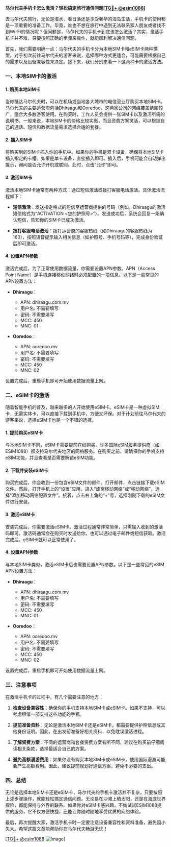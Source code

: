 **马尔代夫手机卡怎么激活？轻松搞定旅行通信问题[[TG💪+ @esim1088](https://t.me/s/esim1088)]**

去马尔代夫旅行，无论是潜水、看日落还是享受奢华的海岛生活，手机卡的使用都是一项重要的准备工作。毕竟，谁也不想在旅行中遇到无法联系家人朋友或者找不到Wi-Fi的情况呢？但问题是，马尔代夫的手机卡到底该怎么激活？其实，激活手机卡并不难，只要按照正确的步骤来操作，就能顺利解决通信问题。

首先，我们需要明确一点：马尔代夫的手机卡分为本地SIM卡和eSIM卡两种类型。对于初次前往马尔代夫的游客来说，选择哪种方式更适合，可能需要根据自己的需求以及设备兼容性来决定。接下来，我们分别来看一下这两种卡的激活方法。

### 一、本地SIM卡的激活

#### 1. 购买本地SIM卡
当你抵达马尔代夫时，可以在机场或当地各大城市的电信营业厅购买本地SIM卡。马尔代夫的主要运营商包括Dhiraagu和Ooredoo，这两家公司的网络覆盖范围较广，适合大多数游客使用。在购买时，工作人员会提供一张SIM卡以及激活所需的说明书。一般来说，本地SIM卡的价格比较实惠，而且资费方案灵活，可以根据自己的通话、短信和数据流量需求选择合适的套餐。

#### 2. 插入SIM卡
将购买到的SIM卡插入你的手机中。如果你的手机是双卡设备，确保将本地SIM卡插入指定的卡槽。如果是单卡设备，直接插入即可。插入后，手机可能会自动弹出提示，询问是否允许开机或联网。此时，点击“允许”即可。

#### 3. 激活SIM卡
激活本地SIM卡通常有两种方式：通过短信激活或拨打客服电话激活。具体激活流程如下：

- **短信激活**：发送指定格式的短信至运营商提供的号码（例如，Dhiraagu的激活短信格式为“ACTIVATION <您的护照号>”）。发送成功后，系统会回复一条确认短信，告知你的SIM卡已成功激活。
  
- **拨打客服电话激活**：拨打运营商的客服热线（如Dhiraagu的客服热线为160），按照语音提示输入相关信息（如护照号、手机号码等），完成身份验证后即可激活。

#### 4. 设置APN参数
激活完成后，为了正常使用数据流量，你需要设置APN参数。APN（Access Point Name）是手机连接移动网络时必须配置的一项信息。以下是一些常见的APN设置方法：

- **Dhiraagu**：
  - APN: dhiraagu.com.mv
  - 用户名: 不需要填写
  - 密码: 不需要填写
  - MCC: 450
  - MNC: 01

- **Ooredoo**：
  - APN: ooredoo.mv
  - 用户名: 不需要填写
  - 密码: 不需要填写
  - MCC: 450
  - MNC: 02

设置完成后，重启手机即可开始使用数据流量上网。

### 二、eSIM卡的激活

随着智能手机的普及，越来越多的人开始使用eSIM卡。eSIM卡是一种虚拟SIM卡，无需实体卡，可以直接下载到手机中，方便又环保。对于计划前往马尔代夫的游客来说，选择eSIM卡也是一个不错的选择。

#### 1. 提前购买eSIM卡
与本地SIM卡不同，eSIM卡需要提前在线购买。许多国际eSIM服务提供商（如ESIM1088）都支持马尔代夫地区的网络服务。在购买之前，请确保你的手机支持eSIM功能，并且查看是否需要解锁eSIM功能。

#### 2. 下载并安装eSIM卡
购买完成后，你会收到一份包含eSIM文件的邮件。打开邮件，点击链接下载eSIM文件。然后，打开手机上的“设置”应用，进入“蜂窝移动网络”或“移动网络”，选择“添加移动网络配置文件”。接着，点击右上角的“+”号，选择刚刚下载的eSIM文件进行安装。

#### 3. 激活eSIM卡
安装完成后，你需要激活eSIM卡。激活过程通常非常简单，只需输入收到的激活码即可。激活码通常会在购买时发送给你，也可以通过电子邮件或短信获取。激活完成后，eSIM卡就可以正常使用了。

#### 4. 设置APN参数
与本地SIM卡类似，激活eSIM卡后也需要设置APN参数。以下是一些常见的eSIM APN设置方法：

- **Dhiraagu**：
  - APN: dhiraagu.com.mv
  - 用户名: 不需要填写
  - 密码: 不需要填写
  - MCC: 450
  - MNC: 01

- **Ooredoo**：
  - APN: ooredoo.mv
  - 用户名: 不需要填写
  - 密码: 不需要填写
  - MCC: 450
  - MNC: 02

设置完成后，重启手机即可开始使用数据流量上网。

### 三、注意事项

在激活手机卡的过程中，有几个需要注意的地方：

1. **检查设备兼容性**：确保你的手机支持本地SIM卡或eSIM卡。如果不支持，可以考虑租借一部支持这些功能的手机。

2. **提前准备资料**：无论是激活本地SIM卡还是eSIM卡，都需要提供护照信息或其他身份证明。因此，在出发前准备好相关资料，以免耽误激活进程。

3. **了解资费方案**：不同的运营商和套餐资费方案有所不同，建议在购买前仔细阅读相关条款，选择最适合自己的方案。

4. **避免高额漫游费用**：如果你没有购买本地SIM卡或eSIM卡，使用国际漫游可能会产生高额费用。因此，建议提前规划好通信方案，避免不必要的支出。

### 四、总结

无论是选择本地SIM卡还是eSIM卡，马尔代夫的手机卡激活并不复杂。只要按照上述步骤操作，就能轻松搞定通信问题。无论是在沙滩上晒太阳，还是在海底世界探险，都能保持与外界的联系。如果你对eSIM卡感兴趣，不妨试试ESIM1088提供的服务，它不仅方便快捷，还能让你随时随地享受优质的网络体验。

最后，再次提醒大家，激活手机卡时一定要注意设备兼容性和资料准备，避免因小失大。希望这篇文章能帮助你在马尔代夫畅游无忧！

[[TG💪+ @esim1088](https://t.me/s/esim1088) ![Image](https://i.postimg.cc/4NQfJmqS/Snipaste-2025-05-13-00-14-12.png)]